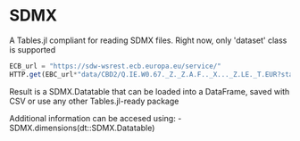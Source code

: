# SDMX
A Tables.jl compliant for reading SDMX files. Right now, only 'dataset' class is supported

```julia
ECB_url = "https://sdw-wsrest.ecb.europa.eu/service/"
HTTP.get(EBC_url*"data/CBD2/Q.IE.W0.67._Z._Z.A.F.._X..._Z.LE._T.EUR?startPeriod=2020&format=jsondata").body |> SDMX.read
```
Result is a SDMX.Datatable that can be loaded into a DataFrame, saved with CSV or use any other Tables.jl-ready package

Additional information can be accesed using:
    - SDMX.dimensions(dt::SDMX.Datatable)


